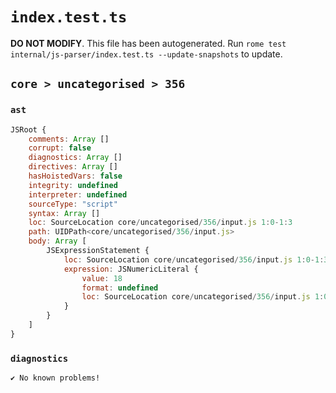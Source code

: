 # `index.test.ts`

**DO NOT MODIFY**. This file has been autogenerated. Run `rome test internal/js-parser/index.test.ts --update-snapshots` to update.

## `core > uncategorised > 356`

### `ast`

```javascript
JSRoot {
	comments: Array []
	corrupt: false
	diagnostics: Array []
	directives: Array []
	hasHoistedVars: false
	integrity: undefined
	interpreter: undefined
	sourceType: "script"
	syntax: Array []
	loc: SourceLocation core/uncategorised/356/input.js 1:0-1:3
	path: UIDPath<core/uncategorised/356/input.js>
	body: Array [
		JSExpressionStatement {
			loc: SourceLocation core/uncategorised/356/input.js 1:0-1:3
			expression: JSNumericLiteral {
				value: 18
				format: undefined
				loc: SourceLocation core/uncategorised/356/input.js 1:0-1:3
			}
		}
	]
}
```

### `diagnostics`

```
✔ No known problems!

```
